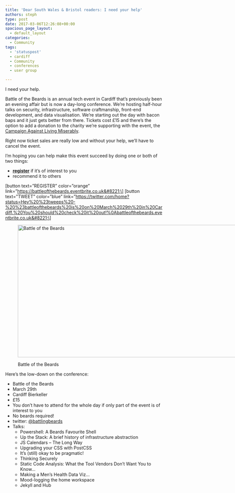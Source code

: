 ```yaml
---
title: 'Dear South Wales & Bristol readers: I need your help'
authors: steph
type: post
date: 2017-03-06T12:26:08+00:00
spacious_page_layout:
  - default_layout
categories:
  - Community
tags:
  - 'statuspost'
  - cardiff
  - Community
  - conferences
  - user group

---
```

I need your help.

Battle of the Beards is an annual tech event in Cardiff that&#8217;s previously been an evening affair but is now a day-long conference. We&#8217;re hosting half-hour talks on security, infrastructure, software craftmanship, front-end development, and data visualisation. We&#8217;re starting out the day with bacon baps and it just gets better from there. Tickets cost £15 and there&#8217;s the option to add a donation to the charity we&#8217;re supporting with the event, the [Campaign Against Living Miserably][1].

Right now ticket sales are really low and without your help, we&#8217;ll have to cancel the event.

I&#8217;m hoping you can help make this event succeed by doing one or both of two things:

  * <span style="text-decoration: underline;"><strong><a href="https://battleofthebeards.eventbrite.co.uk">register</a></strong></span> if it&#8217;s of interest to you
  * recommend it to others

\[button text=&#8221;REGISTER&#8221; color=&#8221;orange&#8221; link=&#8221;https://battleofthebeards.eventbrite.co.uk&#8221;\] \[button text=&#8221;TWEET&#8221; color=&#8221;blue&#8221; link=&#8221;https://twitter.com/home?status=Hey%20%23tweeps%20-%20%23battleofthebeards%20is%20on%20March%2029th%20in%20Cardiff.%20You%20should%20check%20it%20out!%0Abattleofthebeards.eventbrite.co.uk&#8221;\]

<!--more--><figure id="attachment_62043" style="width: 750px" class="wp-caption aligncenter">

<img class="size-large wp-image-62043" src="../img/battleofthebeards_kj3fys.png" alt="Battle of the Beards" width="750" height="422" /><figcaption class="wp-caption-text">Battle of the Beards</figcaption></figure> 

Here&#8217;s the low-down on the conference:

  * Battle of the Beards
  * March 29th
  * Cardiff Bierkeller
  * £15
  * You don&#8217;t have to attend for the whole day if only part of the event is of interest to you
  * No beards required!
  * twitter: [@battlingbeards][2]
  * Talks: 
      * Powershell: A Beards Favourite Shell
      * Up the Stack: A brief history of infrastructure abstraction
      * JS Calendars &#8211; The Long Way
      * Upgrading your CSS with PostCSS
      * It’s (still) okay to be pragmatic!
      * Thinking Securely
      * Static Code Analysis: What the Tool Vendors Don’t Want You to Know…
      * Making a Men’s Health Data Viz…
      * Mood-logging the home workspace
      * Jekyll and Hub

 [1]: https://www.thecalmzone.net/
 [2]: https://twitter.com/battlingbeards